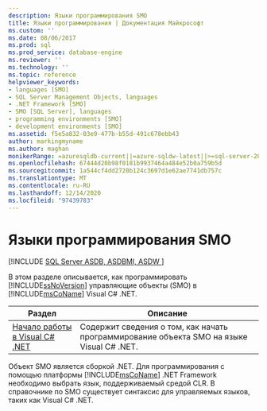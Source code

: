 ```yaml
---
description: Языки программирования SMO
title: Языки программирования | Документация Майкрософт
ms.custom: ''
ms.date: 08/06/2017
ms.prod: sql
ms.prod_service: database-engine
ms.reviewer: ''
ms.technology: ''
ms.topic: reference
helpviewer_keywords:
- languages [SMO]
- SQL Server Management Objects, languages
- .NET Framework [SMO]
- SMO [SQL Server], languages
- programming environments [SMO]
- development environments [SMO]
ms.assetid: f5e5a832-03e9-477b-b55d-491c678ebb43
author: markingmyname
ms.author: maghan
monikerRange: =azuresqldb-current||=azure-sqldw-latest||>=sql-server-2016||>=sql-server-linux-2017||=azuresqldb-mi-current
ms.openlocfilehash: 67444d20b98f0181b9937464a484e52b0a759b5d
ms.sourcegitcommit: 1a544cf4dd2720b124c3697d1e62ae7741db757c
ms.translationtype: MT
ms.contentlocale: ru-RU
ms.lasthandoff: 12/14/2020
ms.locfileid: "97439783"
---
```

# <a name="smo-programming-languages"></a>Языки программирования SMO
[!INCLUDE [SQL Server ASDB, ASDBMI, ASDW ](../../includes/applies-to-version/sql-asdb-asdbmi-asa.md)]

  В этом разделе описывается, как программировать [!INCLUDE[ssNoVersion](../../includes/ssnoversion-md.md)] управляющие объекты (SMO) в [!INCLUDE[msCoName](../../includes/msconame-md.md)] Visual C# .NET.
  
|Раздел|Описание|  
|-----------|-----------------|  
|[Начало работы в Visual C&#35; .NET](../../relational-databases/server-management-objects-smo/smo-programming-getting-started-in-visual-csharp-net.md)|Содержит сведения о том, как начать программирование объекта SMO на языке Visual C# .NET.|  
  
 Объект SMO является сборкой .NET. Для программирования с помощью платформы [!INCLUDE[msCoName](../../includes/msconame-md.md)] .NET Framework необходимо выбрать язык, поддерживаемый средой CLR. В справочнике по SMO существует синтаксис для управляемых языков, таких как Visual C# .NET.  
  
  
